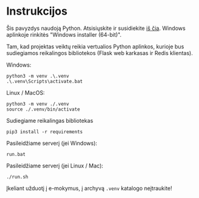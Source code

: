 # Instrukcijos

Šis pavyzdys naudoją Python. Atsisiųskite ir susidiekite [iš čia](https://www.python.org/downloads/release/python-3119/). Windows aplinkoje rinkitės "Windows installer (64-bit)".

Tam, kad projektas veiktų reikia vertualios Python aplinkos, kurioje bus sudiegiamos reikalingos bibliotekos (Flask web karkasas ir Redis klientas).


Windows:
```
python3 -m venv .\.venv
.\.venv\Scripts\activate.bat
```

Linux / MacOS:
```
python3 -m venv ./.venv
source ./.venv/bin/activate
```

Sudiegiame reikalingas bibliotekas

```
pip3 install -r requirements
```

Pasileidžiame serverį (jei Windows):

```
run.bat
```

Pasileidžiame serverį (jei Linux / Mac):

```
./run.sh
```

Įkeliant užduotį į e-mokymus, į archyvą `.venv` katalogo neįtraukite!
